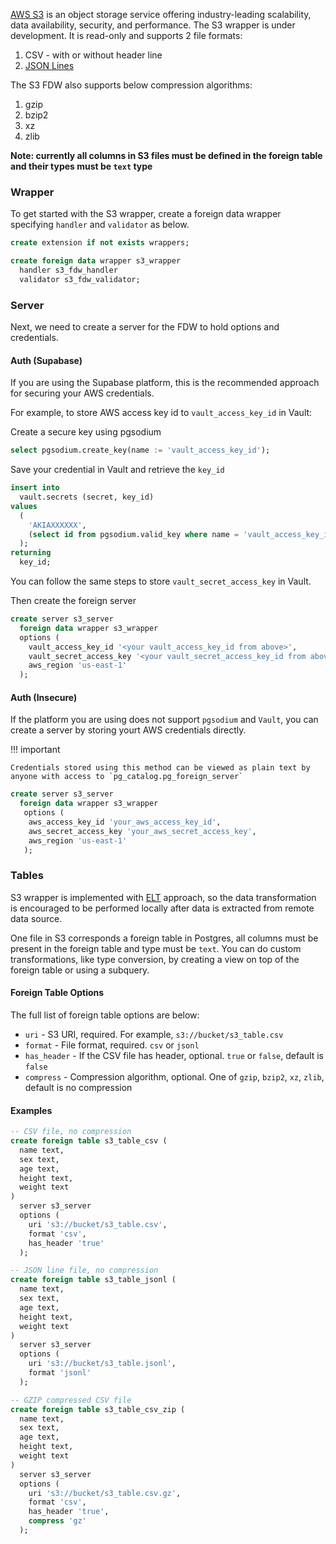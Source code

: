 [AWS S3](https://aws.amazon.com/s3/) is an object storage service offering industry-leading scalability, data availability, security, and performance. The S3 wrapper is under development. It is read-only and supports 2 file formats:

1. CSV - with or without header line
2. [JSON Lines](https://jsonlines.org/)

The S3 FDW also supports below compression algorithms:

1. gzip
2. bzip2
3. xz
4. zlib

**Note: currently all columns in S3 files must be defined in the foreign table and their types must be `text` type**

### Wrapper 
To get started with the S3 wrapper, create a foreign data wrapper specifying `handler` and `validator` as below.

```sql
create extension if not exists wrappers;

create foreign data wrapper s3_wrapper
  handler s3_fdw_handler
  validator s3_fdw_validator;
```

### Server 

Next, we need to create a server for the FDW to hold options and credentials.

#### Auth (Supabase)

If you are using the Supabase platform, this is the recommended approach for securing your AWS credentials.

For example, to store AWS access key id to `vault_access_key_id` in Vault:

Create a secure key using pgsodium
```sql
select pgsodium.create_key(name := 'vault_access_key_id');
```

Save your credential in Vault and retrieve the `key_id`
```sql
insert into
  vault.secrets (secret, key_id)
values 
  (
    'AKIAXXXXXX',
    (select id from pgsodium.valid_key where name = 'vault_access_key_id')
  );
returning
  key_id;
```

You can follow the same steps to store `vault_secret_access_key` in Vault.

Then create the foreign server

```sql
create server s3_server
  foreign data wrapper s3_wrapper
  options (
    vault_access_key_id '<your vault_access_key_id from above>',
    vault_secret_access_key '<your vault_secret_access_key_id from above>',
    aws_region 'us-east-1'
  );
```

#### Auth (Insecure)

If the platform you are using does not support `pgsodium` and `Vault`, you can create a server by storing yourt AWS credentials directly.


!!! important

    Credentials stored using this method can be viewed as plain text by anyone with access to `pg_catalog.pg_foreign_server`


```sql
create server s3_server
  foreign data wrapper s3_wrapper
   options (
    aws_access_key_id 'your_aws_access_key_id',
    aws_secret_access_key 'your_aws_secret_access_key',
    aws_region 'us-east-1'
   );
```


### Tables

S3 wrapper is implemented with [ELT](https://hevodata.com/learn/etl-vs-elt/) approach, so the data transformation is encouraged to be performed locally after data is extracted from remote data source.

One file in S3 corresponds a foreign table in Postgres, all columns must be present in the foreign table and type must be `text`. You can do custom transformations, like type conversion, by creating a view on top of the foreign table or using a subquery.

#### Foreign Table Options

The full list of foreign table options are below:

- `uri` - S3 URI, required. For example, `s3://bucket/s3_table.csv`
- `format` - File format, required. `csv` or `jsonl`
- `has_header` - If the CSV file has header, optional. `true` or `false`, default is `false`
- `compress` - Compression algorithm, optional. One of `gzip`, `bzip2`, `xz`, `zlib`, default is no compression

#### Examples

```sql
-- CSV file, no compression
create foreign table s3_table_csv (
  name text,
  sex text,
  age text,
  height text,
  weight text
)
  server s3_server
  options (
    uri 's3://bucket/s3_table.csv',
    format 'csv',
    has_header 'true'
  );

-- JSON line file, no compression
create foreign table s3_table_jsonl (
  name text,
  sex text,
  age text,
  height text,
  weight text
)
  server s3_server
  options (
    uri 's3://bucket/s3_table.jsonl',
    format 'jsonl'
  );

-- GZIP compressed CSV file
create foreign table s3_table_csv_zip (
  name text,
  sex text,
  age text,
  height text,
  weight text
)
  server s3_server
  options (
    uri 's3://bucket/s3_table.csv.gz',
    format 'csv',
    has_header 'true',
    compress 'gz'
  );
```

